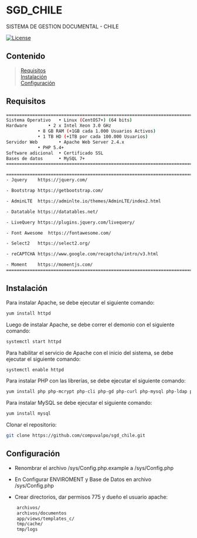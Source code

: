 # SGD_CHILE
SISTEMA DE GESTION DOCUMENTAL - CHILE

[![License](https://img.shields.io/badge/licence-Apache%202.0-brightgreen.svg?style=flat)](LICENSE)


## Contenido

> [Requisitos](#requisitos)  
> [Instalación](#instalación)  
> [Configuración](#configuración)  

## Requisitos

```bash
======================================================================================
Sistema Operativo	• Linux (CentOS7+) (64 bits)
Hardware		• 2 x Intel Xeon 3.0 GHz 
			• 8 GB RAM (+1GB cada 1.000 Usuarios Activos)
			• 1 TB HD (+1TB por cada 100.000 Usuarios)
Servidor Web		• Apache Web Server 2.4.x 
			• PHP 5.4+
Software adicional	• Certificado SSL
Bases de datos		• MySQL 7+
======================================================================================
```
```bash
======================================================================================
- Jquery	https://jquery.com/

- Bootstrap	https://getbootstrap.com/

- AdminLTE	https://adminlte.io/themes/AdminLTE/index2.html

- Datatable	https://datatables.net/

- LiveQuery	https://plugins.jquery.com/livequery/

- Font Awesome	https://fontawesome.com/

- Select2	https://select2.org/

- reCAPTCHA	https://www.google.com/recaptcha/intro/v3.html

- Moment	https://momentjs.com/
======================================================================================
```


## Instalación
Para instalar Apache, se debe ejecutar el siguiente comando:
```bash
yum install httpd
```

Luego de instalar Apache, se debe correr el demonio con el siguiente comando:
```bash
systemctl start httpd
```

Para habilitar el servicio de Apache con el inicio del sistema, se debe ejecutar el siguiente comando:
```bash
systemctl enable httpd
```

Para instalar PHP con las librerías, se debe ejecutar el siguiente comando:
```bash
yum install php php-mcrypt php-cli php-gd php-curl php-mysql php-ldap php-zip php-fileinfo
```

Para instalar MySQL se debe ejecutar el siguiente comando:
```bash
yum install mysql
```

Clonar el repositorio:
```bash
git clone https://github.com/compuvalpo/sgd_chile.git
```


## Configuración
- Renombrar el archivo /sys/Config.php.example a /sys/Config.php

- En Configurar ENVIROMENT y Base de Datos en archivo /sys/Config.php

- Crear directorios, dar permisos 775 y dueño el usuario apache:
```bash
	archivos/
	archivos/documentos
	app/views/templates_c/
	tmp/cache/
	tmp/logs 
```